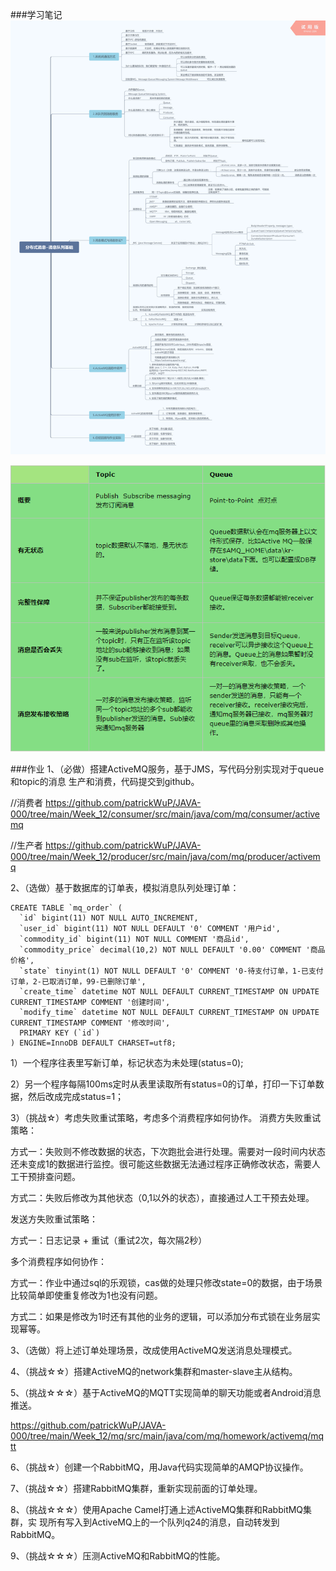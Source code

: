 ###学习笔记
![avatar](./mq.png)

![avatar](./activemq.png)

###作业
1、（必做）搭建ActiveMQ服务，基于JMS，写代码分别实现对于queue和topic的消息
生产和消费，代码提交到github。

//消费者 https://github.com/patrickWuP/JAVA-000/tree/main/Week_12/consumer/src/main/java/com/mq/consumer/activemq

//生产者 https://github.com/patrickWuP/JAVA-000/tree/main/Week_12/producer/src/main/java/com/mq/producer/activemq

2、（选做）基于数据库的订单表，模拟消息队列处理订单：

````
CREATE TABLE `mq_order` (
  `id` bigint(11) NOT NULL AUTO_INCREMENT,
  `user_id` bigint(11) NOT NULL DEFAULT '0' COMMENT '用户id',
  `commodity_id` bigint(11) NOT NULL COMMENT '商品id',
  `commodity_price` decimal(10,2) NOT NULL DEFAULT '0.00' COMMENT '商品价格',
  `state` tinyint(1) NOT NULL DEFAULT '0' COMMENT '0-待支付订单，1-已支付订单，2-已取消订单，99-已删除订单',
  `create_time` datetime NOT NULL DEFAULT CURRENT_TIMESTAMP ON UPDATE CURRENT_TIMESTAMP COMMENT '创建时间',
  `modify_time` datetime NOT NULL DEFAULT CURRENT_TIMESTAMP ON UPDATE CURRENT_TIMESTAMP COMMENT '修改时间',
  PRIMARY KEY (`id`)
) ENGINE=InnoDB DEFAULT CHARSET=utf8;
````

1）一个程序往表里写新订单，标记状态为未处理(status=0);

2）另一个程序每隔100ms定时从表里读取所有status=0的订单，打印一下订单数据，然后改成完成status=1；

3）（挑战☆）考虑失败重试策略，考虑多个消费程序如何协作。
消费方失败重试策略：

方式一：失败则不修改数据的状态，下次跑批会进行处理。需要对一段时间内状态还未变成1的数据进行监控。很可能这些数据无法通过程序正确修改状态，需要人工干预排查问题。

方式二：失败后修改为其他状态（0,1以外的状态），直接通过人工干预去处理。

发送方失败重试策略：

方式一：日志记录 + 重试（重试2次，每次隔2秒）

多个消费程序如何协作：

方式一：作业中通过sql的乐观锁，cas做的处理只修改state=0的数据，由于场景比较简单即使重复修改为1也没有问题。

方式二：如果是修改为1时还有其他的业务的逻辑，可以添加分布式锁在业务层实现幂等。


3、（选做）将上述订单处理场景，改成使用ActiveMQ发送消息处理模式。

4、（挑战☆☆）搭建ActiveMQ的network集群和master-slave主从结构。

5、（挑战☆☆☆）基于ActiveMQ的MQTT实现简单的聊天功能或者Android消息推送。

https://github.com/patrickWuP/JAVA-000/tree/main/Week_12/mq/src/main/java/com/mq/homework/activemq/mqtt

6、（挑战☆）创建一个RabbitMQ，用Java代码实现简单的AMQP协议操作。

7、（挑战☆☆）搭建RabbitMQ集群，重新实现前面的订单处理。

8、（挑战☆☆☆）使用Apache Camel打通上述ActiveMQ集群和RabbitMQ集群，实
现所有写入到ActiveMQ上的一个队列q24的消息，自动转发到RabbitMQ。

9、（挑战☆☆☆）压测ActiveMQ和RabbitMQ的性能。